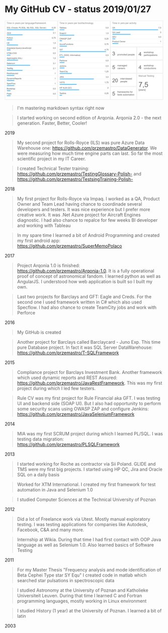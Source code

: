 # My GitHub CV - status 2019/01/27


![Dashboard](https://github.com/przemastro/CV/blob/master/Career.PNG)

> I'm mastering markdown syntax right now

> I started working on second edition of Arqonia. Arqonia 2.0 - the next generation. Faster, Better, Cooler!

2019

> My second project for Rolls-Royce (ILS) was pure Azure Data Warehouse one:
https://github.com/przemastro/DataGenerator. We were measuring how much time engine parts can last. So far the most scientific project in my IT Career. 

> I created Technical Tester training: 
https://github.com/przemastro/TestingGlossary-Polish- and
https://github.com/przemastro/TestsingTraining-Polish-

2018

> My first project for Rolls-Royce via Impaq. I worked as a QA, Product Owner and Team Lead having chance to coordinade several developers and testers. It was nice experience but I prefer more creative work. It was .Net Azure project for Aircraft Engines diagnostic. I had also chance to repalce for few weeks BI developer and working with Tableau

> In my spare time I learned a bit of Android Programming and created my first android app:
https://github.com/przemastro/SuperMemoPolaco 

2017
 
> Project Arqonia 1.0 is finished: https://github.com/przemastro/Arqonia-1.0.
It is a fully operational proof of concept of astronomical fandom.
I learned python as well as AngularJS. I understood how web application is built so I built my own.
 
> Last two projects for Barclays and GFT: Eagle and Creds. For the second one I used framework written in C# which also used Specflow. I had also chance to create TeamCity jobs and work with Perforce

2016

> My GitHub is created

> Another project for Barclays called Barclaycard - Juno Exp. This time pure Database project. In fact it was SQL Server DataWarehouse: https://github.com/przemastro/T-SQLFramework

2015

> Compliance project for Barclays Investment Bank. Another framework which used dynamic reports and REST Assured: https://github.com/przemastro/JavaRestFramework.
This was my first project during which I led few testers. 

> Rule CV was my first project for Rule Financial aka GFT. I was testing UI and backend side (SOAP UI). But I also had opportunity to perform some security scans using OWASP ZAP and configure Jenkins:
https://github.com/przemastro/JavaSeleniumFramework

2014

> MIA was my first SCRUM project during which I learned PL/SQL. I was testing data migration: 
https://github.com/przemastro/PLSQLFramework

2013

> I started working for Roche as contractor via Sii Poland. GLIDE and TMS were my first big projects. I started using HP QC, Jira and Oracle SQL on a daily basis  

> Worked for XTM International. I created my first framework for test automation in Java and Selenium 1.0

> I studied Computer Sciences at the Technical University of Poznan

2012

> Did a lot of Freelance work via Utest. Mostly manual exploratory testing. I was testing applications for companies like Autodesk, Facebook, C&A and many more.

> Internship at Wikia. During that time I had first contact with OOP Java language as well as Selenium 1.0. Also learned basics of Software Testing 

2011
> For my Master Thesis "Frequency analysis and mode identification of Beta Cephei Type star SY Equ" I created code in matlab which searched star pulsations in spectroscopic data 

> I studied Astronomy at the University of Poznan and Katholieke Universiteit Leuven. During that time I learned C and Fortran programming languages, mostly working in Linux environment

> I studied History (1 year) at the University of Poznan. I learned a bit of latin

2003

